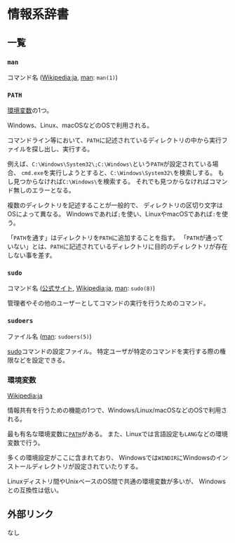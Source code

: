 # 情報系辞書

## 一覧

### `man`

コマンド名 ([Wikipedia:ja](https://ja.wikipedia.org/wiki/Man%E3%83%9A%E3%83%BC%E3%82%B8), [man]: `man(1)`)

### `PATH`

[環境変数](#環境変数)の1つ。

Windows、Linux、macOSなどのOSで利用される。

コマンドライン等において、`PATH`に記述されているディレクトリの中から実行ファイルを探し出し、実行する。

例えば、`C:\Windows\System32\;C:\Windows\`という`PATH`が設定されている場合、
`cmd.exe`を実行しようとすると、`C:\Windows\System32\`を検索しする。
もし見つからなければ`C:\Windows\`を検索する。
それでも見つからなければコマンド無しのエラーとなる。

複数のディレクトリを記述することが一般的で、
ディレクトリの区切り文字はOSによって異なる。
Windowsであれば`;`を使い、LinuxやmacOSであれば`:`を使う。

「`PATH`を通す」はディレクトリを`PATH`に追加することを指す。
「`PATH`が通っていない」とは、`PATH`に記述されているディレクトリに目的のディレクトリが存在しない事を差す。

### `sudo`

コマンド名 ([公式サイト](https://www.sudo.ws/), [Wikipedia:ja](https://ja.wikipedia.org/wiki/Sudo), [man]: `sudo(8)`)

管理者やその他のユーザーとしてコマンドの実行を行うためのコマンド。

### `sudoers`

ファイル名 ([man]: `sudoers(5)`)

[sudo](#sudo)コマンドの設定ファイル。
特定ユーザが特定のコマンドを実行する際の権限などを設定できる。

### 環境変数

[Wikipedia:ja](https://ja.wikipedia.org/wiki/%E7%92%B0%E5%A2%83%E5%A4%89%E6%95%B0)

情報共有を行うための機能の1つで、Windows/Linux/macOSなどのOSで利用される。

最も有名な環境変数に[`PATH`](#path)がある。
また、Linuxでは言語設定も`LANG`などの環境変数で行う。

多くの環境設定がここに含まれており、
Windowsでは`WINDIR`にWindowsのインストールディレクトリが設定されていたりする。

Linuxディストリ間やUnixベースのOS間で共通の環境変数が多いが、
Windowsとの互換性は低い。

## 外部リンク

なし

[man]: ../it/manpage.md
